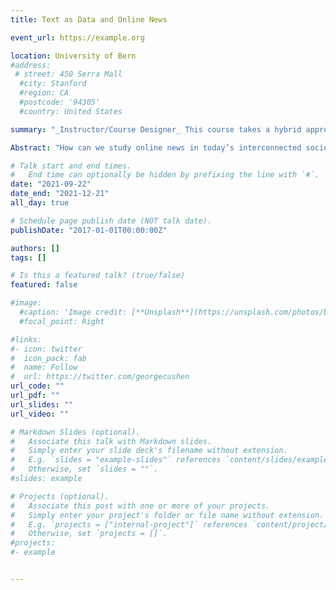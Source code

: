 ```yaml
---
title: Text as Data and Online News

event_url: https://example.org

location: University of Bern
#address:
 # street: 450 Serra Mall
  #city: Stanford
  #region: CA
  #postcode: '94305'
  #country: United States

summary: "_Instructor/Course Designer_ This course takes a hybrid approach to methodology and theory: it combines the teaching of R software with an introduction to text-as-data analyses, while simultaneously addressing major conversations about the study and role of news in our digital world."

Abstract: "How can we study online news in today’s interconnected society? This proseminar takes a hybrid approach to this question, exposing students both to the theoretical underpinnings of the study of news in communication science, as well as presenting them with the practical tools needed to conduct their own analyses. Throughout the proseminar, we will read and discuss a variety of empirical academic works in communication science, while simultaneously learning how to use R software tool for our own text-as-data analyses. On the practical side, students will be introduced to the basic functioning of R, to then be exposed to online data-scraping, data cleaning, and analysis through dictionary classification and basic applied machine learning methods. This proseminar is very much meant as an introduction, and therefore, no previous experience with R is needed. On the theoretical side, students will gain insights into how to engage critically with empirical social science."

# Talk start and end times.
#   End time can optionally be hidden by prefixing the line with `#`.
date: "2021-09-22"
date_end: "2021-12-21"
all_day: true

# Schedule page publish date (NOT talk date).
publishDate: "2017-01-01T00:00:00Z"

authors: []
tags: []

# Is this a featured talk? (true/false)
featured: false

#image:
  #caption: 'Image credit: [**Unsplash**](https://unsplash.com/photos/bzdhc5b3Bxs)'
  #focal_point: Right

#links:
#- icon: twitter
#  icon_pack: fab
#  name: Follow
#  url: https://twitter.com/georgecushen
url_code: ""
url_pdf: ""
url_slides: ""
url_video: ""

# Markdown Slides (optional).
#   Associate this talk with Markdown slides.
#   Simply enter your slide deck's filename without extension.
#   E.g. `slides = "example-slides"` references `content/slides/example-slides.md`.
#   Otherwise, set `slides = ""`.
#slides: example

# Projects (optional).
#   Associate this post with one or more of your projects.
#   Simply enter your project's folder or file name without extension.
#   E.g. `projects = ["internal-project"]` references `content/project/deep-learning/index.md`.
#   Otherwise, set `projects = []`.
#projects:
#- example


---
```

